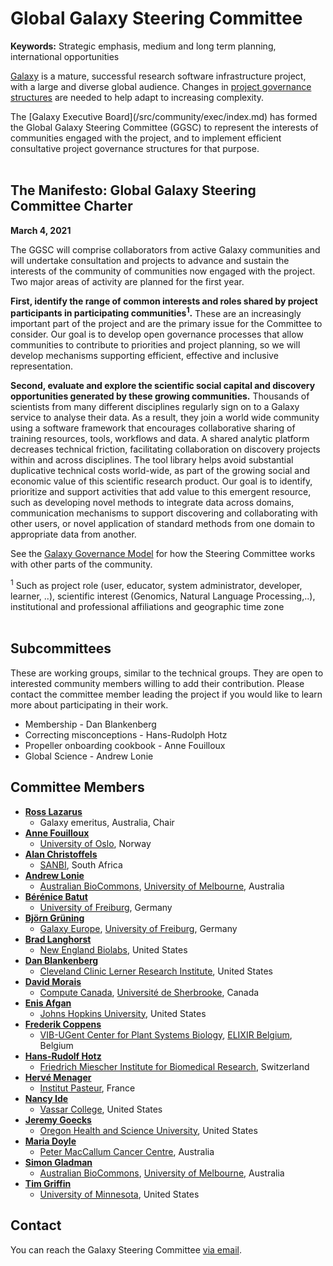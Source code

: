 # Global Galaxy Steering Committee

**Keywords:** Strategic emphasis, medium and long term planning, international opportunities

[Galaxy](/src/index.md) is a mature, successful research software infrastructure project, with a large and diverse global audience. Changes in [project governance structures](/src/community/governance/index.md) are needed to help adapt to increasing complexity.

<div class="lead">
The [Galaxy Executive Board](/src/community/exec/index.md) has formed the Global Galaxy Steering Committee (GGSC) to represent the interests of communities engaged with the project, and to implement efficient consultative project governance structures for that purpose.
</div>

<br />

## The Manifesto: Global Galaxy Steering Committee Charter

**March 4, 2021**

The GGSC will comprise collaborators from active Galaxy communities and will undertake consultation and projects to advance and sustain the interests of the community of communities now engaged with the project. Two major areas of activity are planned for the first year.

**First, identify the range of common interests and roles shared by project participants in participating communities<sup>1</sup>.** These are an increasingly important part of the project and are the primary issue for the Committee to consider. Our goal is to develop open governance processes that allow communities to contribute to priorities and project planning, so we will develop mechanisms supporting efficient, effective and inclusive representation.

**Second, evaluate and explore the scientific social capital and discovery opportunities generated by these growing communities.** Thousands of scientists from many different disciplines regularly sign on to a Galaxy service to analyse their data. As a result, they join a world wide community using a software framework that encourages collaborative sharing of training resources, tools, workflows and data. A shared analytic platform decreases technical friction, facilitating collaboration on discovery projects within and across disciplines. The tool library helps avoid substantial duplicative technical costs world-wide, as part of the growing social and economic value of this scientific research product. Our goal is to identify, prioritize and support activities that add value to this emergent resource, such as developing novel methods to integrate data across domains, communication mechanisms to support discovering and collaborating with other users, or novel application of standard methods from one domain to appropriate data from another.

See the [Galaxy Governance Model](/src/community/governance/index.md) for how the Steering Committee works with other parts of the community.

<div class="small">
<sup>1</sup> Such as project role (user, educator, system administrator, developer, learner, ..), scientific interest (Genomics, Natural Language Processing,..), institutional and professional affiliations and geographic time zone
</div>
<br />

## Subcommittees

These are working groups, similar to the technical groups. They are open to interested community members willing to add their contribution.
Please contact the committee member leading the project if you would like to learn more about participating in their work.

* Membership - Dan Blankenberg
* Correcting misconceptions - Hans-Rudolph Hotz
* Propeller onboarding cookbook - Anne Fouilloux
* Global Science - Andrew Lonie

## Committee Members

* **[Ross Lazarus](https://github.com/fubar2)**
  * Galaxy emeritus, Australia, Chair
* **[Anne Fouilloux](https://www.mn.uio.no/geo/english/people/adm/annefou/)**
  * [University of Oslo](https://www.uio.no/), Norway
* **[Alan Christoffels](https://www.sanbi.ac.za/alan-christoffels/)**
  * [SANBI](https://www.sanbi.ac.za/), South Africa
* **[Andrew Lonie](https://www.melbournebioinformatics.org.au/people/andrew-lonie/)**
  * [Australian BioCommons](https://www.biocommons.org.au/), [University of Melbourne](https://unimelb.edu.au/), Australia
* **[Bérénice Batut](https://research.bebatut.fr/)**
  * [University of Freiburg](https://uni-freiburg.de/en/), Germany
* **[Björn Grüning](https://github.com/bgruening)**
  * [Galaxy Europe](https://galaxyproject.eu/), [University of Freiburg](https://uni-freiburg.de/en/), Germany
* **[Brad Langhorst](https://scholar.google.com/citations?user=_TMrigoAAAAJ&hl=en)**
  * [New England Biolabs](https://www.neb.com/), United States
* **[Dan Blankenberg](http://dblankenberg.org/)**
  * [Cleveland Clinic Lerner Research Institute](https://www.lerner.ccf.org/), United States
* **[David Morais](https://ca.linkedin.com/in/david-morais-phd)**
  * [Compute Canada](https://bioinformatics.computecanada.ca/), [Université de Sherbrooke](https://www.usherbrooke.ca/), Canada
* **[Enis Afgan](https://www.linkedin.com/in/afgane)**
  * [Johns Hopkins University](https://jhu.edu), United States
* **[Frederik Coppens](https://www.elixir-belgium.org/organisation/steeringgroup/frederik-coppens)**
  * [VIB-UGent Center for Plant Systems Biology](https://vib.be/vib-ugent-center-plant-systems-biology), [ELIXIR Belgium](https://www.elixir-belgium.org/), Belgium
* **[Hans-Rudolf Hotz](https://training.galaxyproject.org/training-material/hall-of-fame/hrhotz/)**
  * [Friedrich Miescher Institute for Biomedical Research](http://www.fmi.ch/), Switzerland
* **[Hervé Menager](https://research.pasteur.fr/en/member/herve-menager/)**
  * [Institut Pasteur](https://pasteur.fr/), France
* **[Nancy Ide](https://www.cs.vassar.edu/~ide/)**
  * [Vassar College](https://www.vassar.edu/), United States
* **[Jeremy Goecks](https://goeckslab.org/people/jeremy.html)**
  * [Oregon Health and Science University](https://www.ohsu.edu/), United States
* **[Maria Doyle](https://au.linkedin.com/in/maria-doyle-11220739)**
  * [Peter MacCallum Cancer Centre](https://www.petermac.org/), Australia
* **[Simon Gladman](https://www.melbournebioinformatics.org.au/people/simon-gladman/)**
  * [Australian BioCommons](https://www.biocommons.org.au/), [University of Melbourne](https://unimelb.edu.au/), Australia
* **[Tim Griffin](https://cbs.umn.edu/contacts/timothy-j-griffin)**
  * [University of Minnesota](https://umn.edu/), United States


## Contact

You can reach the Galaxy Steering Committee [via email](mailto:steering@lists.galaxyproject.org).
